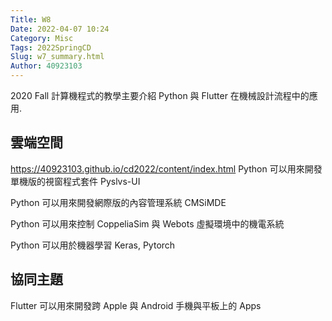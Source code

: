 ```yaml
---
Title: W8
Date: 2022-04-07 10:24
Category: Misc
Tags: 2022SpringCD
Slug: w7_summary.html
Author: 40923103
---
```


2020 Fall 計算機程式的教學主要介紹 Python 與 Flutter 在機械設計流程中的應用.

<!-- PELICAN_END_SUMMARY -->

雲端空間
----
https://40923103.github.io/cd2022/content/index.html
Python 可以用來開發單機版的視窗程式套件 Pyslvs-UI

Python 可以用來開發網際版的內容管理系統 CMSiMDE

Python 可以用來控制 CoppeliaSim 與 Webots 虛擬環境中的機電系統

Python 可以用於機器學習 Keras, Pytorch


協同主題
----

Flutter 可以用來開發跨 Apple 與 Android 手機與平板上的 Apps